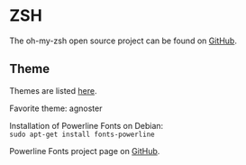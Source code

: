 # ZSH

The oh-my-zsh open source project can be found on [GitHub](https://github.com/robbyrussell/oh-my-zsh/wiki).

## Theme

Themes are listed [here](https://github.com/robbyrussell/oh-my-zsh/wiki/Themes).

Favorite theme: agnoster

Installation of Powerline Fonts on Debian:  
``
sudo apt-get install fonts-powerline
``
 
Powerline Fonts project page on [GitHub](https://github.com/powerline/fonts).
